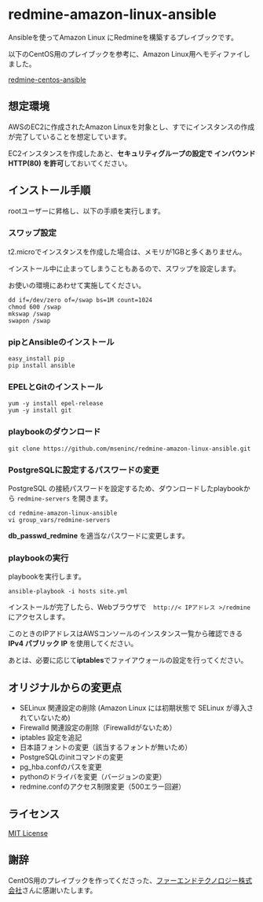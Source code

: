 # redmine-amazon-linux-ansible

Ansibleを使ってAmazon Linux にRedmineを構築するプレイブックです。

以下のCentOS用のプレイブックを参考に、Amazon Linux用へモディファイしました。

[redmine-centos-ansible](https://github.com/farend/redmine-centos-ansible)


## 想定環境

AWSのEC2に作成されたAmazon Linuxを対象とし、すでにインスタンスの作成が完了していることを想定しています。

EC2インスタンスを作成したあと、**セキュリティグループの設定で インバウンド HTTP(80) を許可**しておいてください。


## インストール手順

rootユーザーに昇格し、以下の手順を実行します。

### スワップ設定

t2.microでインスタンスを作成した場合は、メモリが1GBと多くありません。

インストール中に止まってしまうこともあるので、スワップを設定します。

お使いの環境にあわせて実施してください。

```
dd if=/dev/zero of=/swap bs=1M count=1024
chmod 600 /swap
mkswap /swap
swapon /swap
```

### pipとAnsibleのインストール

```
easy_install pip
pip install ansible
```

### EPELとGitのインストール

```
yum -y install epel-release
yum -y install git
```

### playbookのダウンロード

```
git clone https://github.com/mseninc/redmine-amazon-linux-ansible.git
```

### PostgreSQLに設定するパスワードの変更

PostgreSQL の接続パスワードを設定するため、ダウンロードしたplaybookから `redmine-servers` を開きます。

```
cd redmine-amazon-linux-ansible
vi group_vars/redmine-servers
```

**db_passwd_redmine** を適当なパスワードに変更します。

### playbookの実行

playbookを実行します。

```
ansible-playbook -i hosts site.yml
```

インストールが完了したら、Webブラウザで　`http://< IPアドレス >/redmine` にアクセスします。

このときのIPアドレスはAWSコンソールのインスタンス一覧から確認できる **IPv4 パブリック IP** を使用してください。

あとは、必要に応じて**iptables**でファイアウォールの設定を行ってください。


## オリジナルからの変更点

- SELinux 関連設定の削除 (Amazon Linux には初期状態で SELinux が導入されていないため)
- Firewalld 関連設定の削除（Firewalldがないため）
- iptables 設定を追記
- 日本語フォントの変更（該当するフォントが無いため）
- PostgreSQLのinitコマンドの変更
- pg_hba.confのパスを変更
- pythonのドライバを変更（バージョンの変更）
- redmine.confのアクセス制限変更（500エラー回避）

## ライセンス

[MIT License](LICENSE.md)

## 謝辞

CentOS用のプレイブックを作ってくださった、[ファーエンドテクノロジー株式会社](http://www.farend.co.jp/)さんに感謝いたします。

